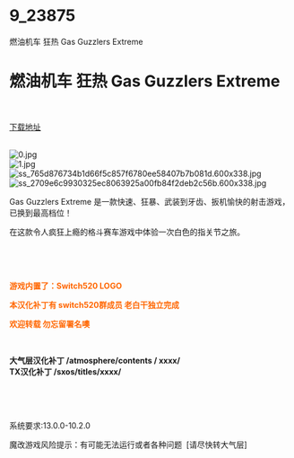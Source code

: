 # 9_23875
燃油机车 狂热 Gas Guzzlers Extreme
# 燃油机车 狂热 Gas Guzzlers Extreme
 <br/></br>
[下载地址](https://www.switch520.cc/article/23875 "下载地址")
<br/></br>

<p><img title="0.jpg" src="https://www.switch520.cc/muke_img/2022_01_16_bd107303e890e.jpg" alt="0.jpg"><br>
<img title="1.jpg" src="https://www.switch520.cc/muke_img/2022_01_16_8e05d51348c7c.jpg" alt="1.jpg"><br>
<img title="ss_765d876734b1d66f5c857f6780ee58407b7b081d.600x338.jpg" src="https://www.switch520.cc/muke_img/2021_10_29_f6f124be4edb0.jpg" alt="ss_765d876734b1d66f5c857f6780ee58407b7b081d.600x338.jpg"><br>
<img title="ss_2709e6c9930325ec8063925a00fb84f2deb2c56b.600x338.jpg" src="https://www.switch520.cc/muke_img/2021_10_29_72e61ab597ddf.jpg" alt="ss_2709e6c9930325ec8063925a00fb84f2deb2c56b.600x338.jpg"></p>
<p>Gas Guzzlers Extreme 是一款快速、狂暴、武装到牙齿、扳机愉快的射击游戏，已换到最高档位！</p>
<p>在这款令人疯狂上瘾的格斗赛车游戏中体验一次白色的指关节之旅。</p>
<p>&nbsp;</p>
<p>&nbsp;</p>
<p><span style="color: #ff6600;"><strong>游戏内置了：Switch520 LOGO</strong></span></p>
<p><span style="color: #ff6600;"><strong>本汉化补丁有 switch520群成员 老白干独立完成&nbsp;</strong></span></p>
<p><span style="color: #ff6600;"><strong>欢迎转载 勿忘留署名噢</strong></span></p>
<p>&nbsp;</p>
<p><strong>大气层汉化补丁 /atmosphere/contents / xxxx/</strong><br>
<strong>TX汉化补丁 /sxos/titles/xxxx/</strong></p>
<p>&nbsp;</p>
<p>&nbsp;</p>
<p>系统要求:13.0.0-10.2.0</p>
<p>魔改游戏风险提示：有可能无法运行或者各种问题 &nbsp;[请尽快转大气层]</p>



